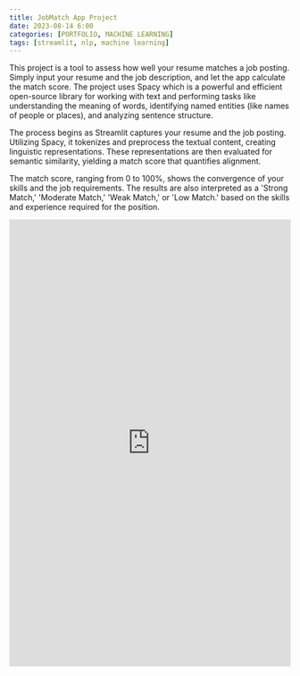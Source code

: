 ```yaml
---
title: JobMatch App Project 
date: 2023-08-14 6:00
categories: [PORTFOLIO, MACHINE LEARNING]
tags: [streamlit, nlp, machine learning]
---
```


This project is a tool to assess how well your resume matches a job posting. Simply input your resume and the job description, and let the app calculate the match score. The project uses Spacy which is a powerful and efficient open-source library for working with text and performing tasks like understanding the meaning of words, identifying named entities (like names of people or places), and analyzing sentence structure.

The process begins as Streamlit captures your resume and the job posting. Utilizing Spacy, it tokenizes and preprocess the textual content, creating linguistic representations. These representations are then evaluated for semantic similarity, yielding a match score that quantifies alignment.

The match score, ranging from 0 to 100%, shows the convergence of your skills and the job requirements. The results are also interpreted as a 'Strong Match,' 'Moderate Match,' 'Weak Match,' or 'Low Match.' based on the skills and experience required for the position.

<iframe src="https://jobmatch.streamlit.app?embedded=true" width="100%" height="800" style="border: none;"></iframe>
